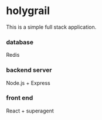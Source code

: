 # holygrail
This is a simple full stack application.

### database
Redis

### backend server
Node.js + Express

### front end
React + superagent
